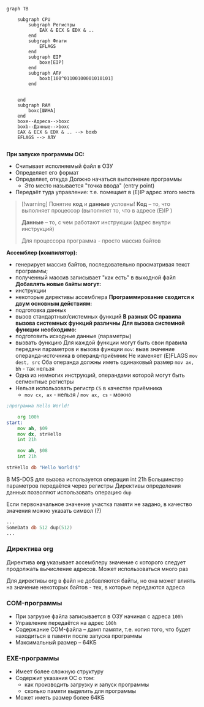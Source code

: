 

```mermaid
graph TB
	
	subgraph CPU
		subgraph Регистры
			EAX & ECX & EDX & .. 
		end
		subgraph Флаги
			EFLAGS
		end
		subgraph EIP
			boxe[EIP]
		end
		subgraph АЛУ
			boxb[100^01100100001010101]
		end
		
		
	end
	subgraph RAM
		boxc[ШИНА]
	end
	boxe--Адреса-->boxc
	boxb--Данные-->boxc
	EAX & ECX & EDX & .. --> boxb
	EFLAGS --> АЛУ
	
```

**При запуске программы ОС:**
- Считывает исполняемый файл в ОЗУ
- Определяет его формат
- Определяет, откуда Должно начаться выполнение программы
	- Это место называется "точка ввода" (entry point)
- Передаёт туда управление: т.е. помещает в (E)IP адрес этого места

>[!warning] Понятие **код** и **данные** условны!
>**Код** – то, что выполняет процессор (выполняет то, что в адресе (E)IP )
>
>**Данные** – то, с чем работают инструкции (адрес внутри инструкций)
>
>Для процессора программа - просто массив байтов

**Ассемблер (компилятор):**
- генерирует массив байтов, последовательно просматривая текст программы;
- полученный массив записывает "как есть" в выходной файл
**Добавлять новые байты могут:**
- инструкции
- некоторые директивы ассемблера
**Программирование сводится к двум основным действиям:**
- подготовка данных
- вызов стандартных/системных функций
**В разных ОС правила вызова системных функций различны**
**Для вызова системной функции необходимо:**
- подготовить исходные данные (параметры)
- вызвать функцию
Для каждой функции могут быть свои правила передачи параметров и вызова функции `mov`:
	выав значение операнда-источника в операнд-приёмник
	Не изменяет (E)FLAGS `mov dest, src`
	Оба операнда должны иметь одинаковый размер `mov ax, bh` - так нельзя
- Одна из немногих инструкций, операндами которой могут быть сегментные регистры
- Нельзя использовать регистр `CS` в качестве приёмника
	- `mov cx, ax` - нельзя / `mov ax, cs` - можно

```FASM
;программа Hello World!

	org 100h
start:
	mov ah, $09
	mov dx, strHello
	int 21h

	mov ah, $08
	int 21h

strHello db "Hello World!$"
```

В MS-DOS для вызова используется операция int 21h
Большинство параметров передаётся через регистры
Директивы определения данных позволяют использовать операцию `dup`

Если первоначальное значение участка памяти не задано, в качество значения можно указать символ (?)

```FASM
...
SomeData db 512 dup(512)
...
```

### Директива org
Директива **org** указывает ассемблеру значение с которого следует продолжать вычисление адресов. Может использоваться много раз

Для директивы org в файл не добавляются байты, но она может влиять на значение некоторых байтов - тех, в которые передаются адреса

### COM-программы
- При загрузке файла записывается в ОЗУ начиная с адреса `100h`
- Управление передаётся на адрес `100h`
- Содержание COM-файла – дамп памяти, т.е. копия того, что будет находиться в памяти после запуска программы
- Максимальный размер – 64КБ

### EXE-программы
- Имеет более сложную структуру
- Содержит указания ОС о том:
	-  как производить загрузку и запуск программы
	- сколько памяти выделить для программы
- Может иметь размер более 64КБ